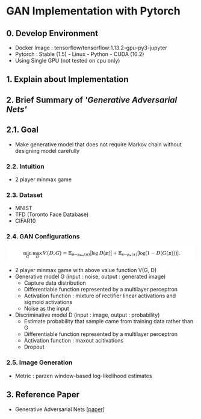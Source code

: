 # GAN Implementation with Pytorch


## 0. Develop Environment
- Docker Image : tensorflow/tensorflow:1.13.2-gpu-py3-jupyter
- Pytorch : Stable (1.5) - Linux - Python - CUDA (10.2)
- Using Single GPU (not tested on cpu only)


## 1. Explain about Implementation


## 2. Brief Summary of *'Generative Adversarial Nets'*

## 2.1. Goal
- Make generative model that does not require Markov chain without designing model carefully

### 2.2. Intuition
- 2 player minmax game

### 2.3. Dataset
- MNIST
- TFD (Toronto Face Database)
- CIFAR10

### 2.4. GAN Configurations
![Figure 1](./Figures/Figure_01.png)
- 2 player minmax game with above value function V(G, D)
- Generative model G (input : noise, output : generated image)
  * Capture data distribution
  * Differentiable function represented by a multilayer perceptron
  * Activation function : mixture of rectifier linear activations and sigmoid activations
  * Noise as the input
- Discriminative model D (input : image, output : probability)
  * Estimate probability that sample came from training data rather than G
  * Differentiable function represented by a multilayer perceptron
  * Activation function : maxout acitivations
  * Dropout

### 2.5. Image Generation
- Metric : parzen window-based log-likelihood estimates


## 3. Reference Paper
- Generative Adversarial Nets [[paper]](https://arxiv.org/pdf/1406.2661.pdf)
